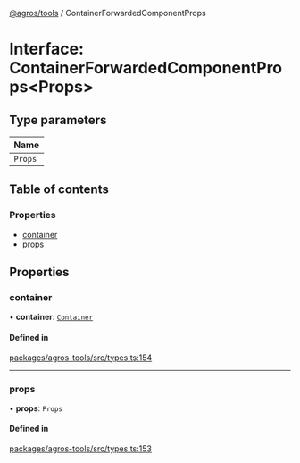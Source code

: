 [@agros/tools](../index.md) / ContainerForwardedComponentProps

# Interface: ContainerForwardedComponentProps<Props\>

## Type parameters

| Name |
| :------ |
| `Props` |

## Table of contents

### Properties

- [container](ContainerForwardedComponentProps.md#container)
- [props](ContainerForwardedComponentProps.md#props)

## Properties

### <a id="container" name="container"></a> container

• **container**: [`Container`](Container.md)

#### Defined in

[packages/agros-tools/src/types.ts:154](https://github.com/agrosjs/agros/blob/b557863/packages/agros-tools/src/types.ts#L154)

___

### <a id="props" name="props"></a> props

• **props**: `Props`

#### Defined in

[packages/agros-tools/src/types.ts:153](https://github.com/agrosjs/agros/blob/b557863/packages/agros-tools/src/types.ts#L153)
